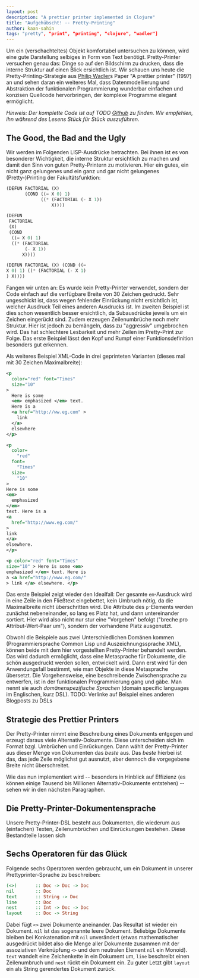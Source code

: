 ```yaml
---
layout: post
description: "A prettier printer implemented in Clojure"
title: "Aufgehübscht! -- Pretty-Printing"
author: kaan-sahin
tags: "pretty", "print", "printing", "clojure", "wadler"]
---
```


Um ein (verschachteltes) Objekt komfortabel untersuchen zu können, wird eine
gute Darstellung selbiges in Form von Text benötigt. Pretty-Printer versuchen
genau das: Dinge so auf den Bildschirm zu drucken, dass die interne Struktur auf
einen Blick ersichtlich ist. Wir schauen uns heute die Pretty-Printing-Strategie
aus [Philip Wadler](http://homepages.inf.ed.ac.uk/wadler/)s Paper "A prettier
printer" (1997) an und sehen daran ein weiteres Mal, dass Datenmodellierung und
Abstraktion der funktionalen Programmierung wunderbar einfachen und konzisen
Quellcode hervorbringen, der komplexe Programme elegant ermöglicht.

<!-- more start -->

*Hinweis: Der komplette Code ist auf
TODO [Github](https://github.com/kaaninho/clojure-macros-example)
zu finden. Wir empfehlen, ihn während des Lesens Stück für Stück auszuführen.*

## The Good, the Bad and the Ugly

Wir werden im Folgenden LISP-Ausdrücke betrachten. Bei ihnen ist es von
besonderer Wichtigkeit, die interne Struktur ersichtlich zu machen und damit den
Sinn von guten Pretty-Printern zu motivieren. Hier ein gutes, ein nicht ganz
gelungenes und ein ganz und gar nicht gelungenes (Pretty-)Printing der
Fakultätsfunktion:

```lisp
(DEFUN FACTORIAL (X)
       (COND ((= X 0) 1)
             ((* (FACTORIAL (- X 1))
                 X))))

(DEFUN 
 FACTORIAL
 (X)
 (COND 
  ((= X 0) 1)
  ((* (FACTORIAL 
       (- X 1))
      X))))

(DEFUN FACTORIAL (X) (COND ((=
X 0) 1) ((* (FACTORIAL (- X 1)
) X))))
```

Fangen wir unten an: Es wurde kein Pretty-Printer verwendet, sondern der Code
einfach auf die verfügbare Breite von 30 Zeichen gedruckt. Sehr ungeschickt ist,
dass wegen fehlender Einrückung nicht ersichtlich ist, welcher Ausdruck Teil
eines anderen Ausdrucks ist. Im zweiten Beispiel ist dies schon wesentlich
besser ersichtlich, da Subausdrücke jeweils um ein Zeichen eingerückt sind.
Zudem erzeugen Zeilenumbrüche noch mehr Struktur. Hier ist jedoch zu bemängeln,
dass zu "aggressiv" umgebrochen wird. Das hat schlechtere Lesbarkeit und mehr
Zeilen im Pretty-Print zur Folge. Das erste Beispiel lässt den Kopf und Rumpf
einer Funktionsdefinition besonders gut erkennen.

Als weiteres Beispiel XML-Code in drei geprinteten Varianten (dieses mal mit 30
Zeichen Maximalbreite):

```xml
<p
  color="red" font="Times"
  size="10"
>
  Here is some
  <em> emphasized </em> text.
  Here is a
  <a href="http://ww.eg.com" >
    link
  </a>
  elsewhere
</p>

<p
  color=
    "red" 
  font=
    "Times"
  size=
    "10"
>
Here is some
<em> 
  emphasized 
</em> 
text. Here is a
<a
  href="http://www.eg.com/"
> 
link 
</a>
elsewhere.
</p>

<p color="red" font="Times"
size="10" > Here is some <em>
emphasized </em> text. Here is
a <a href="http://www.eg.com/"
> link </a> elsewhere. </p>

```

Das erste Beispiel zeigt wieder den Idealfall: Der gesamte `em`-Ausdruck wird in
eine Zeile in den Fließtext eingebettet, kein Umbruch nötig, da die Maximalbreite
nicht überschritten wird. Die Attribute des `p`-Elements werden zunächst
nebeneinander, so lang es Platz hat, und dann untereinander sortiert. Hier wird
also nicht nur stur eine "Vorgehen" befolgt ("breche pro Attribut-Wert-Paar um"),
sondern der vorhandene Platz ausgenutzt.

Obwohl die Beispiele aus zwei Unterschiedlichen Domänen kommen (Programmiersprache
Common Lisp und Auszeichnungssprache XML), können beide mit dem hier vorgestellten
Pretty-Printer behandelt werden. Das wird dadurch ermöglicht, dass eine
Metasprache für Dokumente, die schön ausgedruckt werden sollen, entwickelt wird.
Dann erst wird für den Anwendungsfall bestimmt, wie man Objekte in diese
Metasprache übersetzt. Die Vorgehensweise, eine beschreibende Zwischensprache zu
entwerfen, ist in der funktionalen Programmierung gang und gäbe. Man nennt sie
auch *domänenspezifische Sprachen* (domain specific languages im Englischen, kurz
DSL). 
TODO: Verlinke auf Beispiel eines anderen Blogposts zu DSLs


## Strategie des Prettier Printers

Der Pretty-Printer nimmt eine Beschreibung eines Dokuments entgegen und erzeugt
daraus viele Alternativ-Dokumente. Diese unterscheiden sich im Format bzgl.
Umbrüchen und Einrückungen. Dann wählt der Pretty-Printer aus dieser Menge von
Dokumenten das *beste* aus. Das *beste* hierbei ist das, das jede Zeile möglichst
gut ausnutzt, aber dennoch die vorgegebene Breite nicht überschreitet.

Wie das nun implementiert wird -- besonders in Hinblick auf Effizienz (es können
einige Tausend bis Millionen Alternativ-Dokumente entstehen) -- sehen wir in den
nächsten Paragraphen.

## Die Pretty-Printer-Dokumentensprache

Unsere Pretty-Printer-DSL besteht aus Dokumenten, die wiederum aus (einfachen)
Texten, Zeilenumbrüchen und Einrückungen bestehen. Diese Bestandteile lassen sich

## Sechs Operatoren für das Glück

Folgende sechs Operatoren werden gebraucht, um ein Dokument in unserer
Prettyprinter-Sprache zu beschreiben:

```haskell
(<>)       :: Doc -> Doc -> Doc
nil        :: Doc
text       :: String -> Doc
line       :: Doc
nest       :: Int -> Doc -> Doc
layout     :: Doc -> String
```

Dabei fügt `<>` zwei Dokumente aneinander. Das Resultat ist wieder ein Dokument.
`nil` ist das sogenannte leere Dokument. Beliebige Dokumente bleiben bei
Konkatenation mit `nil` unverändert (etwas mathematischer ausgedrückt bildet
also die Menge aller Dokumente zusammen mit der assoziativen Verknüpfung `<>`
und dem neutralen Element `nil` ein Monoid). `text` wandelt eine Zeichenkette in
ein Dokument um, `line` beschreibt einen Zeilenumbruch und `nest` rückt ein
Dokument ein. Zu guter Letzt gibt `layout` ein als String gerendertes Dokument
zurück.



<!-- more end -->

